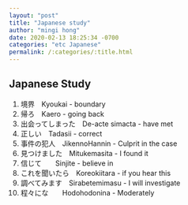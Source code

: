 ```yaml
---
layout: "post"
title: "Japanese study"
author: "mingi hong"
date: 2020-02-13 18:25:34 -0700
categories: "etc Japanese"
permalink: /:categories/:title.html
---
```


## Japanese Study

1. 境界　Kyoukai - boundary
2. 帰ろ　Kaero   - going back
3. 出会ってしまった　De-acte simacta - have met
4. 正しい　Tadasii - correct
5. 事件の犯人　JikennoHannin - Culprit in the case
6. 見つけました　Mitukemasita - I found it
7. 信じて　　Sinjite - believe in
8. これを聞いたら　Koreokiitara - if you hear this
9. 調べてみます　Sirabetemimasu - I will investigate
10. 程々にな　　Hodohodonina - Moderately
